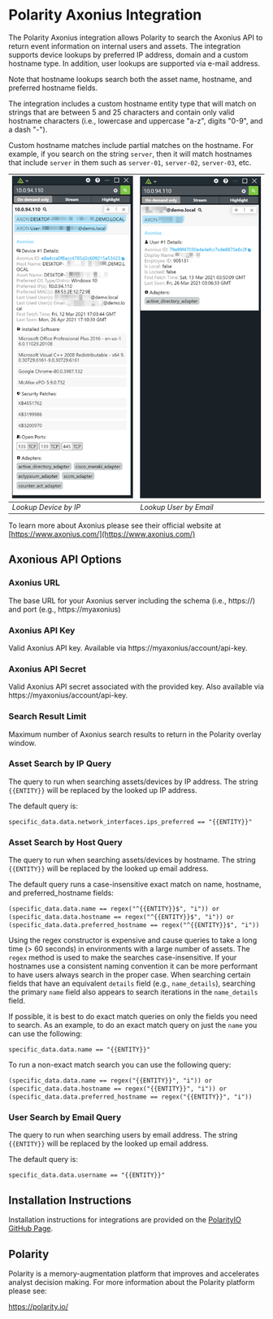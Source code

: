 # Polarity Axonius Integration

The Polarity Axonius integration allows Polarity to search the Axonius API to return event information on internal users and assets.  The integration supports device lookups by preferred IP address, domain and a custom hostname type. In addition, user lookups are supported via e-mail address.

Note that hostname lookups search both the asset name, hostname, and preferred hostname fields.

The integration includes a custom hostname entity type that will match on strings that are between 5 and 25 characters and contain only valid hostname characters (i.e., lowercase and uppercase "a-z", digits "0-9", and a dash "-").

Custom hostname matches include partial matches on the hostname.  For example, if you search on the string `server`, then it will match hostnames that include `server` in them such as `server-01`, `server-02`, `server-03`, etc.

| ![device lookup example](assets/overlay-ip.png) | ![user lookup example](assets/overlay-email.png) |
|---|---|
|*Lookup Device by IP* | *Lookup User by Email* |

To learn more about Axonius please see their official website at [https://www.axonius.com/](https://www.axonius.com/)

## Axonious API Options 

### Axonius URL
The base URL for your Axonius server including the schema (i.e., https://) and port (e.g., https://myaxonius)

### Axonius API Key
Valid Axonius API key.  Available via https://myaxonius/account/api-key.

### Axonius API Secret
Valid Axonius API secret associated with the provided key.  Also available via https://myaxonius/account/api-key.

### Search Result Limit
Maximum number of Axonius search results to return in the Polarity overlay window.

### Asset Search by IP Query
The query to run when searching assets/devices by IP address. The string `{{ENTITY}}` will be replaced by the looked up IP address.

The default query is:

```
specific_data.data.network_interfaces.ips_preferred == "{{ENTITY}}"
```

### Asset Search by Host Query
The query to run when searching assets/devices by hostname. The string `{{ENTITY}}` will be replaced by the looked up email address.

The default query runs a case-insensitive exact match on name, hostname, and preferred_hostname fields: 
```
(specific_data.data.name == regex("^{{ENTITY}}$", "i")) or (specific_data.data.hostname == regex("^{{ENTITY}}$", "i")) or (specific_data.data.preferred_hostname == regex("^{{ENTITY}}$", "i"))
```

Using the regex constructor is expensive and cause queries to take a long time  (> 60 seconds) in environments with a large number of assets. The `regex` method is used to make the searches case-insensitive.  If your hostnames use a consistent naming convention it can be more performant to have users always search in the proper case.  When searching certain fields that have an equivalent `details` field (e.g., `name_details`), searching the primary `name` field also appears to search iterations in the `name_details` field.  

If possible, it is best to do exact match queries on only the fields you need to search.  As an example, to do an exact match query on just the `name` you can use the following:

```
specific_data.data.name == "{{ENTITY}}"
```

To run a non-exact match search you can use the following query:

```
(specific_data.data.name == regex("{{ENTITY}}", "i")) or (specific_data.data.hostname == regex("{{ENTITY}}", "i")) or (specific_data.data.preferred_hostname == regex("{{ENTITY}}", "i"))
```

### User Search by Email Query
The query to run when searching users by email address. The string `{{ENTITY}}` will be replaced by the looked up email address.

The default query is:

```
specific_data.data.username == "{{ENTITY}}"
```

## Installation Instructions

Installation instructions for integrations are provided on the [PolarityIO GitHub Page](https://polarityio.github.io/).

## Polarity

Polarity is a memory-augmentation platform that improves and accelerates analyst decision making.  For more information about the Polarity platform please see:

https://polarity.io/
